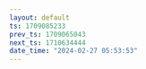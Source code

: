 ```yaml
---
layout: default
ts: 1709085233
prev_ts: 1709065043
next_ts: 1710634444
date_time: "2024-02-27 05:53:53"
---
```

